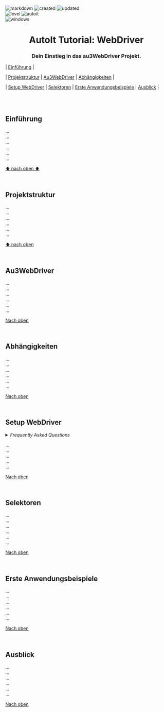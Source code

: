 <br>

![markdown](https://img.shields.io/badge/Markdown-Tutorial-E34F26.svg?style=flat-square&logo=markdown&logoColor=E34F26)
![created](https://img.shields.io/badge/Erstellt-20.12.2022-E535AB.svg?style=flat-square&logo=quip&logoColor=E535AB)
![updated](https://img.shields.io/badge/Aktualisiert-20.12.2022-3C873A.svg?style=flat-square&logo=quip&logoColor=3C873A)<br>
![level](https://img.shields.io/badge/Level-Beginner-F0DB4F.svg?style=flat-square&logo=swarm&logoColor=F0DB4F)
![autoit](https://img.shields.io/badge/Sprache-AutoIt-61DBFB.svg?style=flat-square&logo=autodesk&logoColor=61DBFB)<br>
![windows](https://img.shields.io/badge/OS-Windows-6569B0.svg?style=flat-square&logo=windows&logoColor=6569B0)

<h1 align="center">AutoIt Tutorial: WebDriver</h1>
<h3 align="center">Dein Einstieg in das au3WebDriver Projekt.</h3>

| [Einführung](#einführung) |

| [Projektstruktur](#projektstruktur) | [Au3WebDriver](#Au3WebDriver) | [Abhängigkeiten](#abhängigkeiten) |

| [Setup WebDriver](#setup-webdriver) | [Selektoren](#selektoren) | [Erste Anwendungsbeispiele](#erste-anwendungsbeispiele) | [Ausblick](#Ausblick) |

<br>
<br>

## Einführung

...<br>
...<br>
...<br>
...<br>
...<br>
...<br>

[⬆ nach oben ⬆](#)

<br>

## Projektstruktur

...<br>
...<br>
...<br>
...<br>
...<br>
...<br>

[⬆ nach oben](#)

<br>

## Au3WebDriver

...<br>
...<br>
...<br>
...<br>
...<br>
...<br>

[Nach oben](#)

<br>

## Abhängigkeiten

...<br>
...<br>
...<br>
...<br>
...<br>
...<br>

[Nach oben](#)

<br>

## Setup WebDriver

<details>
<summary><i>Frequently Asked Questions</i></summary><br>

  <details>
  <summary><code>1. How to [...]</code></summary><p>

  **Q:** Is there a frequently asked question already?<br>
  **A:** No, not yet.

  <br></p></details>

  <details>
  <summary><code>2. How to [...]</code></summary><p>

  **Q:** [...]?<br>
  **A:** [...].

  <br></p></details>

</details>

...<br>
...<br>
...<br>
...<br>
...<br>

[Nach oben](#)

<br>

## Selektoren

...<br>
...<br>
...<br>
...<br>
...<br>
...<br>

[Nach oben](#)

<br>

## Erste Anwendungsbeispiele

...<br>
...<br>
...<br>
...<br>
...<br>
...<br>

[Nach oben](#)

<br>

## Ausblick

...<br>
...<br>
...<br>
...<br>
...<br>
...<br>

[Nach oben](#)
